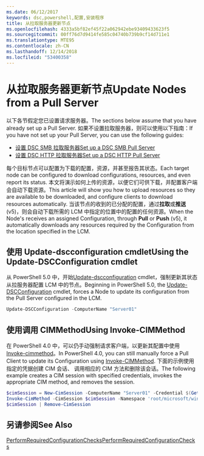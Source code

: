 ```yaml
---
ms.date: 06/12/2017
keywords: dsc,powershell,配置,安装程序
title: 从拉取服务器更新节点
ms.openlocfilehash: 4333a5bf82ef45f22a062942ebe93409433623f5
ms.sourcegitcommit: 00ff76d7d9414fe585c04740b739b9cf14d711e1
ms.translationtype: MTE95
ms.contentlocale: zh-CN
ms.lasthandoff: 12/14/2018
ms.locfileid: "53400358"
---
```

# <a name="update-nodes-from-a-pull-server"></a><span data-ttu-id="c0c63-103">从拉取服务器更新节点</span><span class="sxs-lookup"><span data-stu-id="c0c63-103">Update Nodes from a Pull Server</span></span>

<span data-ttu-id="c0c63-104">以下各节假定您已设置请求服务器。</span><span class="sxs-lookup"><span data-stu-id="c0c63-104">The sections below assume that you have already set up a Pull Server.</span></span> <span data-ttu-id="c0c63-105">如果不设置拉取服务器，则可以使用以下指南：</span><span class="sxs-lookup"><span data-stu-id="c0c63-105">If you have not set up your Pull Server, you can use the following guides:</span></span>

- [<span data-ttu-id="c0c63-106">设置 DSC SMB 拉取服务器</span><span class="sxs-lookup"><span data-stu-id="c0c63-106">Set up a DSC SMB Pull Server</span></span>](pullServerSmb.md)
- [<span data-ttu-id="c0c63-107">设置 DSC HTTP 拉取服务器</span><span class="sxs-lookup"><span data-stu-id="c0c63-107">Set up a DSC HTTP Pull Server</span></span>](pullServer.md)

<span data-ttu-id="c0c63-108">每个目标节点可以配置为下载的配置，资源，并甚至报告其状态。</span><span class="sxs-lookup"><span data-stu-id="c0c63-108">Each target node can be configured to download configurations, resources, and even report its status.</span></span> <span data-ttu-id="c0c63-109">本文将演示如何上传的资源，以便它们可供下载，并配置客户端会自动下载资源。</span><span class="sxs-lookup"><span data-stu-id="c0c63-109">This article will show you how to upload resources so they are available to be downloaded, and configure clients to download resources automatically.</span></span> <span data-ttu-id="c0c63-110">当该节点的收到的已分配的配置，通过**拉取**或**推送**(v5)，则会自动下载所需的 LCM 中指定的位置中的配置的任何资源。</span><span class="sxs-lookup"><span data-stu-id="c0c63-110">When the Node's receives an assigned Configuration, through **Pull** or **Push** (v5), it automatically downloads any resources required by the Configuration from the location specified in the LCM.</span></span>

## <a name="using-the-update-dscconfiguration-cmdlet"></a><span data-ttu-id="c0c63-111">使用 Update-dscconfiguration cmdlet</span><span class="sxs-lookup"><span data-stu-id="c0c63-111">Using the Update-DSCConfiguration cmdlet</span></span>

<span data-ttu-id="c0c63-112">从 PowerShell 5.0 中，开始[Update-dscconfiguration](/powershell/module/psdesiredstateconfiguration/update-dscconfiguration) cmdlet，强制更新其状态从拉服务器配置 LCM 中的节点。</span><span class="sxs-lookup"><span data-stu-id="c0c63-112">Beginning in PowerShell 5.0, the [Update-DSCConfiguration](/powershell/module/psdesiredstateconfiguration/update-dscconfiguration) cmdlet, forces a Node to update its configuration from the Pull Server configured in the LCM.</span></span>

```powershell
Update-DSCConfiguration -ComputerName "Server01"
```

## <a name="using-invoke-cimmethod"></a><span data-ttu-id="c0c63-113">使用调用 CIMMethod</span><span class="sxs-lookup"><span data-stu-id="c0c63-113">Using Invoke-CIMMethod</span></span>

<span data-ttu-id="c0c63-114">在 PowerShell 4.0 中，可以仍手动强制请求客户端，以更新其配置中使用[Invoke-cimmethod](/powershell/module/cimcmdlets/invoke-cimmethod)。</span><span class="sxs-lookup"><span data-stu-id="c0c63-114">In PowerShell 4.0, you can still manually force a Pull Client to update its Configuration using [Invoke-CIMMethod](/powershell/module/cimcmdlets/invoke-cimmethod).</span></span> <span data-ttu-id="c0c63-115">下面的示例使用指定的凭据创建 CIM 会话、 调用相应的 CIM 方法和删除该会话。</span><span class="sxs-lookup"><span data-stu-id="c0c63-115">The following example creates a CIM session with specified credentials, invokes the appropriate CIM method, and removes the session.</span></span>

```powershell
$cimSession = New-CimSession -ComputerName "Server01" -Credential $(Get-Credential)
Invoke-CimMethod -CimSession $cimSession -Namespace 'root/microsoft/windows/desiredstateconfiguration' -Class 'MSFT_DscLocalConfigurationManager' -MethodName 'PerformRequiredConfigurationChecks' -Arguments @{ 'Flags' = [uint32]1 } -Verbose
$cimSession | Remove-CimSession
```

## <a name="see-also"></a><span data-ttu-id="c0c63-116">另请参阅</span><span class="sxs-lookup"><span data-stu-id="c0c63-116">See Also</span></span>

[<span data-ttu-id="c0c63-117">PerformRequiredConfigurationChecks</span><span class="sxs-lookup"><span data-stu-id="c0c63-117">PerformRequiredConfigurationChecks</span></span>](/powershell/dsc/msft-dsclocalconfigurationmanager-performrequiredconfigurationchecks)
